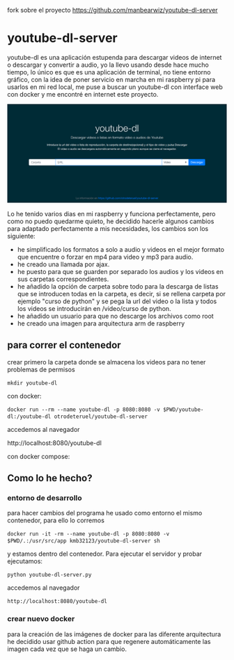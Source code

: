
fork sobre el proyecto https://github.com/manbearwiz/youtube-dl-server

  
# youtube-dl-server

youtube-dl es una aplicación estupenda para descargar videos de internet o descargar y convertir a audio, yo la llevo usando desde hace mucho tiempo, lo único es que es una aplicación de terminal, no tiene entorno gráfico, con la idea de poner servicio en marcha en mi raspberry pi para usarlos en mi red local, me puse a buscar un youtube-dl con interface web con docker y me encontré en internet este proyecto.


![screenshot](https://github.com/otrodeteruel/youtube-dl-server/raw/master/youtube-dl-server.png)


Lo he tenido varios dias en mi raspberry y funciona perfectamente, pero como no puedo quedarme quieto, he decidido hacerle algunos cambios para adaptado perfectamente a mis necesidades, los cambios son los siguiente:

 - he simplificado los formatos a solo a audio y videos en el mejor formato que encuentre o forzar en mp4 para video y mp3 para audio.
 - he creado una llamada por ajax.
 - he puesto para que se guarden por separado los audios y los videos en sus carpetas correspondientes.
 - he añadido la opción de carpeta sobre todo para la descarga de listas que se introducen todas en la carpeta, es decir, si se rellena carpeta por ejemplo "curso de python" y se pega la url del video o la lista y todos los videos se introducirán en /video/curso de python.
 - he añadido un usuario para que no descarge los archivos como root
 - he creado una imagen para arquitectura arm de raspberry

## para correr el contenedor

crear primero la carpeta donde se almacena los videos para no tener problemas de permisos 

    mkdir youtube-dl

con docker:

    docker run --rm --name youtube-dl -p 8080:8080 -v $PWD/youtube-dl:/youtube-dl otrodeteruel/youtube-dl-server

accedemos al navegador 

http://localhost:8080/youtube-dl

con docker compose:


## Como lo he hecho?

### entorno de desarrollo

para hacer cambios del programa he usado como entorno el mismo contenedor, para ello lo corremos

    docker run -it -rm --name youtube-dl -p 8080:8080 -v $PWD/.:/usr/src/app kmb32123/youtube-dl-server sh

y estamos dentro del contenedor. Para ejecutar el servidor y probar ejecutamos:

    python youtube-dl-server.py

accedemos al navegador 

    http://localhost:8080/youtube-dl

### crear nuevo docker

para la creación de las imágenes de docker para las diferente arquitectura he decidido usar github action para que regenere automáticamente las imagen cada vez que se haga un cambio.